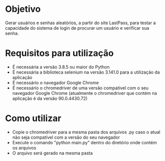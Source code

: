 # Objetivo
  Gerar usuários e senhas aleatórios, a partir do site LastPass, para testar a capacidade do sistema de login de procurar um usuário e verificar sua senha.
# Requisitos para utilização
* É necessária a versão 3.8.5 ou maior do Python
* É necessária a biblioteca selenium na versão 3.141.0 para a utilização da aplicação
* É necessário o navegador Google Chrome
* É necessário o chromedriver de uma versão compatível com o seu navegador Google Chrome (atualmente o chromedriver que contém na aplicação é da versão 90.0.4430.72)
# Como utilizar
* Copie o chromedriver para a mesma pasta dos arquivos .py caso o atual não seja compatível com a versão do seu navegador
* Execute o comando "python main.py" dentro do diretório onde contém os arquivos
* O arquivo será gerado na mesma pasta
